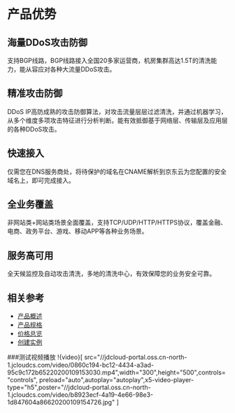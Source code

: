 # 产品优势

## 海量DDoS攻击防御
支持BGP线路，BGP线路接入全国20多家运营商，机房集群高达1.5T的清洗能力，能从容应对各种大流量DDoS攻击。
 
## 精准攻击防御
DDoS IP高防成熟的攻击防御算法，对攻击流量层层过滤清洗，并通过机器学习，从多个维度多项攻击特征进行分析判断。能有效抵御基于网络层、传输层及应用层的各种DDoS攻击。

## 快速接入
仅需您在DNS服务商处，将待保护的域名在CNAME解析到京东云为您配置的安全域名上，即可完成接入。

## 全业务覆盖
非网站类+网站类场景全面覆盖，支持TCP/UDP/HTTP/HTTPS协议，覆盖金融、电商、政务平台、游戏、移动APP等各种业务场景。

## 服务高可用
全天候监控及自动攻击清洗，多地的清洗中心，有效保障您的业务安全可靠。


## 相关参考

- [产品概述](Product-Overview.md)
- [产品规格](Specifications.md)
- [价格总览](../Pricing/Price-Overview.md)
- [创建实例](../Getting-Started/Create-Instance.md)

###测试视频播放
!{video}[ src="//jdcloud-portal.oss.cn-north-1.jcloudcs.com/video/0860c194-bc12-4434-a3ad-95c9c172b65220200109153030.mp4",width="300",height="500",controls="controls", preload="auto",autoplay="autoplay",x5-video-player-type="h5",poster="//jdcloud-portal.oss.cn-north-1.jcloudcs.com/video/b8923ecf-4a19-4e66-98e3-1d847604a86620200109154726.jpg" ]
